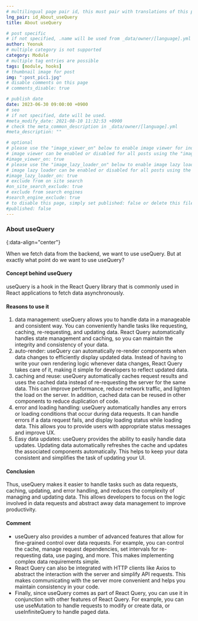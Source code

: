```yaml
---
# multilingual page pair id, this must pair with translations of this page. (This name must be unique)
lng_pair: id_About_useQuery
title: About useQuery

# post specific
# if not specified, .name will be used from _data/owner/[language].yml
author: Yeonuk
# multiple category is not supported
category: Module
# multiple tag entries are possible
tags: [module, hooks]
# thumbnail image for post
img: ":post_pic1.jpg"
# disable comments on this page
# comments_disable: true

# publish date
date: 2023-06-30 09:00:00 +0900
# seo
# if not specified, date will be used.
#meta_modify_date: 2021-08-10 11:32:53 +0900
# check the meta_common_description in _data/owner/[language].yml
#meta_description: ""

# optional
# please use the "image_viewer_on" below to enable image viewer for individual pages or posts (_posts/ or [language]/_posts folders).
# image viewer can be enabled or disabled for all posts using the "image_viewer_posts: true" setting in _data/conf/main.yml.
#image_viewer_on: true
# please use the "image_lazy_loader_on" below to enable image lazy loader for individual pages or posts (_posts/ or [language]/_posts folders).
# image lazy loader can be enabled or disabled for all posts using the "image_lazy_loader_posts: true" setting in _data/conf/main.yml.
#image_lazy_loader_on: true
# exclude from on site search
#on_site_search_exclude: true
# exclude from search engines
#search_engine_exclude: true
# to disable this page, simply set published: false or delete this file
#published: false
---
```


<!-- outline-start -->

### About useQuery

{:data-align="center"}

<!-- outline-end -->

When we fetch data from the backend, we want to use useQuery.
But at exactly what point do we want to use useQuery?

#### Concept behind useQuery

useQuery is a hook in the React Query library that is commonly used in React applications to fetch data asynchronously.

#### Reasons to use it

1. data management: useQuery allows you to handle data in a manageable and consistent way. You can conveniently handle tasks like requesting, caching, re-requesting, and updating data. React Query automatically handles state management and caching, so you can maintain the integrity and consistency of your data.
2. auto-render: useQuery can automatically re-render components when data changes to efficiently display updated data. Instead of having to write your own rendering logic whenever data changes, React Query takes care of it, making it simple for developers to reflect updated data.
3. caching and reuse: useQuery automatically caches request results and uses the cached data instead of re-requesting the server for the same data. This can improve performance, reduce network traffic, and lighten the load on the server. In addition, cached data can be reused in other components to reduce duplication of code.
4. error and loading handling: useQuery automatically handles any errors or loading conditions that occur during data requests. It can handle errors if a data request fails, and display loading status while loading data. This allows you to provide users with appropriate status messages and improve UX.
5. Easy data updates: useQuery provides the ability to easily handle data updates. Updating data automatically refreshes the cache and updates the associated components automatically. This helps to keep your data consistent and simplifies the task of updating your UI.

#### Conclusion

Thus, useQuery makes it easier to handle tasks such as data requests, caching, updating, and error handling, and reduces the complexity of managing and updating data. This allows developers to focus on the logic involved in data requests and abstract away data management to improve productivity.

#### Comment

- useQuery also provides a number of advanced features that allow for fine-grained control over data requests. For example, you can control the cache, manage request dependencies, set intervals for re-requesting data, use paging, and more. This makes implementing complex data requirements simple.
- React Query can also be integrated with HTTP clients like Axios to abstract the interaction with the server and simplify API requests. This makes communicating with the server more convenient and helps you maintain consistency in your code.
- Finally, since useQuery comes as part of React Query, you can use it in conjunction with other features of React Query. For example, you can use useMutation to handle requests to modify or create data, or useInfiniteQuery to handle paged data.
